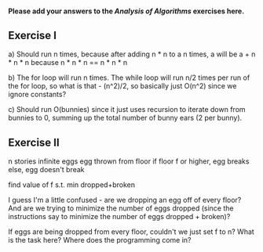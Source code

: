 #### Please add your answers to the ***Analysis of  Algorithms*** exercises here.

## Exercise I

a) Should run n times, because after adding n * n to a n times, a will be a + n * n * n because n * n * n == n * n * n


b) The for loop will run n times. The while loop will run n/2 times per run of the for loop, so what is that - (n^2)/2, so basically just O(n^2) since we ignore constants?


c) Should run O(bunnies) since it just uses recursion to iterate down from bunnies to 0, summing up the total number of bunny ears (2 per bunny).

## Exercise II

n stories infinite eggs egg thrown from floor if floor f or higher, egg breaks else, egg doesn't break

find value of f s.t. min dropped+broken

I guess I'm a little confused - are we dropping an egg off of every floor? And are we trying to minimize the number of eggs dropped (since the instructions say to minimize the number of eggs dropped + broken)?

If eggs are being dropped from every floor, couldn't we just set f to n? What is the task here? Where does the programming come in?
